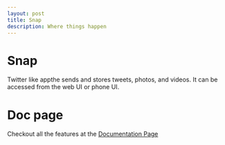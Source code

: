 ```yaml
---
layout: post
title: Snap
description: Where things happen
---
```


Snap
============

Twitter like appthe sends and stores tweets, photos, and videos. It can be accessed from the web UI or phone UI.

# Doc page

Checkout all the features at the [Documentation Page](https://docu-five.vercel.app/)